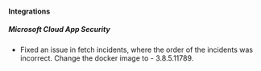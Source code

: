 
#### Integrations
##### Microsoft Cloud App Security
- Fixed an issue in fetch incidents, where the order of the incidents was incorrect. Change the docker image to -  3.8.5.11789.

